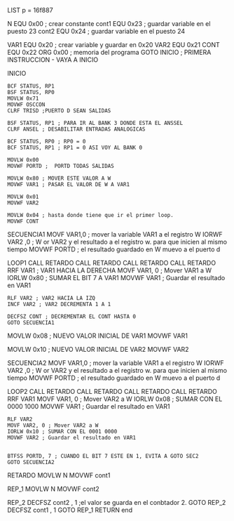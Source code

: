 LIST p = 16f887
 
 N EQU 0x00 ; crear constante
 cont1 EQU 0x23 ; guardar variable en el puesto 23
 cont2 EQU 0x24 ; guardar variable en el puesto 24
 
 VAR1 EQU 0x20 ; crear variable y guardar en 0x20
 VAR2 EQU 0x21
 CONT EQU 0x22
     ORG 0x00 ; memoria del programa
         GOTO INICIO ; PRIMERA INSTRUCCION - VAYA A INICIO
	 
INICIO
	 
    BCF STATUS, RP1
    BSF STATUS, RP0
    MOVLW 0x71 
    MOVWF OSCCON
    CLRF TRISD ;PUERTO D SEAN SALIDAS
    
    BSF STATUS, RP1 ; PARA IR AL BANK 3 DONDE ESTA EL ANSSEL
    CLRF ANSEL ; DESABILITAR ENTRADAS ANALOGICAS
    
    BCF STATUS, RP0 ; RP0 = 0
    BCF STATUS, RP1 ; RP1 = 0 ASI VOY AL BANK 0
    
    MOVLW 0x00
    MOVWF PORTD ;  PORTD TODAS SALIDAS
    
    MOVLW 0x80 ; MOVER ESTE VALOR A W
    MOVWF VAR1 ; PASAR EL VALOR DE W A VAR1
    
    MOVLW 0x01
    MOVWF VAR2
    
    MOVLW 0x04 ; hasta donde tiene que ir el primer loop.
    MOVWF CONT
    
SECUENCIA1
    MOVF VAR1,0 ; mover la variable VAR1 a el registro W
    IORWF VAR2 ,0 ; W or VAR2 y el resultado a el registro w. para que inicien al mismo tiempo
    MOVWF PORTD ; el resultado guardado en W muevo a el puerto d
    
    
LOOP1
    CALL RETARDO
    CALL RETARDO
    CALL RETARDO
    CALL RETARDO
    RRF VAR1 ; VAR1 HACIA LA DERECHA 
    MOVF VAR1, 0 ; Mover VAR1 a W
    IORLW 0x80 ; SUMAR EL BIT 7 A VAR1
    MOVWF VAR1 ; Guardar el resultado en VAR1
    
    RLF VAR2 ; VAR2 HACIA LA IZQ
    INCF VAR2 ; VAR2 DECREMENTA 1 A 1

    DECFSZ CONT ; DECREMENTAR EL CONT HASTA 0
    GOTO SECUENCIA1
 
    
    
MOVLW 0x08 ; NUEVO VALOR INICIAL DE VAR1
MOVWF VAR1
    
MOVLW 0x10 ; NUEVO VALOR INICIAL DE VAR2
MOVWF VAR2
    
SECUENCIA2
    MOVF VAR1,0 ; mover la variable VAR1 a el registro W
    IORWF VAR2 ,0 ; W or VAR2 y el resultado a el registro w. para que inicien al mismo tiempo
    MOVWF PORTD ; el resultado guardado en W muevo a el puerto d
    
LOOP2
    CALL RETARDO
    CALL RETARDO
    CALL RETARDO
    CALL RETARDO
    RRF VAR1 
    MOVF VAR1, 0 ; Mover VAR2 a W
    IORLW 0x08 ; SUMAR CON EL 0000 1000
    MOVWF VAR1 ; Guardar el resultado en VAR1
   
    RLF VAR2
    MOVF VAR2, 0 ; Mover VAR2 a W
    IORLW 0x10 ; SUMAR CON EL 0001 0000
    MOVWF VAR2 ; Guardar el resultado en VAR1
   
    
    BTFSS PORTD, 7 ; CUANDO EL BIT 7 ESTE EN 1, EVITA A GOTO SEC2
    GOTO SECUENCIA2
    
    
    
    
    
    
    
    
RETARDO
    MOVLW N
    MOVWF cont1
    
REP_1
    MOVLW N
    MOVWF cont2
    
REP_2
    DECFSZ cont2 , 1 ;el valor se guarda en el conbtador 2.
     GOTO REP_2
    DECFSZ cont1 , 1
    GOTO REP_1
    RETURN
   end
